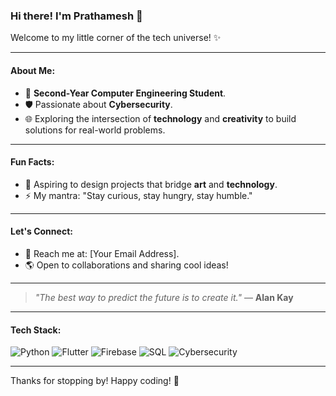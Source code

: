 ### Hi there! I'm Prathamesh 👋

Welcome to my little corner of the tech universe! ✨

---

#### About Me:
- 🌟 **Second-Year Computer Engineering Student**.
- 🛡️ Passionate about **Cybersecurity**.
- 🌐 Exploring the intersection of **technology** and **creativity** to build solutions for real-world problems.

---

#### Fun Facts:
- 🎨 Aspiring to design projects that bridge **art** and **technology**.
- ⚡ My mantra: "Stay curious, stay hungry, stay humble."

---

#### Let's Connect:
- 📧 Reach me at: [Your Email Address].
- 🌎 Open to collaborations and sharing cool ideas!

---

> _"The best way to predict the future is to create it."_ — **Alan Kay**

---

#### Tech Stack:
![Python](https://img.shields.io/badge/Python-3776AB?style=for-the-badge&logo=python&logoColor=white) ![Flutter](https://img.shields.io/badge/Flutter-02569B?style=for-the-badge&logo=flutter&logoColor=white) ![Firebase](https://img.shields.io/badge/Firebase-FFCA28?style=for-the-badge&logo=firebase&logoColor=black) ![SQL](https://img.shields.io/badge/SQL-00758F?style=for-the-badge&logo=sqlite&logoColor=white) ![Cybersecurity](https://img.shields.io/badge/Cybersecurity-0078D4?style=for-the-badge&logo=security&logoColor=white)

---

Thanks for stopping by! Happy coding! 🚀
